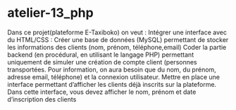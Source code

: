 # atelier-13_php
Dans ce projet(plateforme  E-Taxiboko) on veut :
Intégrer une interface  avec du HTML/CSS : 
Créer une base de données (MySQL) permettant de stocker les informations des clients (nom, prénom, téléphone,email)
Coder la partie backend (en procédural, en utilisant le langage PHP) permettant uniquement de simuler une création de compte client (personnes transportées. Pour information, on aura besoin que du nom, du prénom, adresse email, téléphone) et la connexion utilisateur.
Mettre en place une interface permettant d’afficher les clients déjà inscrits sur la plateforme. Dans cette interface, vous devez afficher le nom, prénom et date d’inscription des clients
